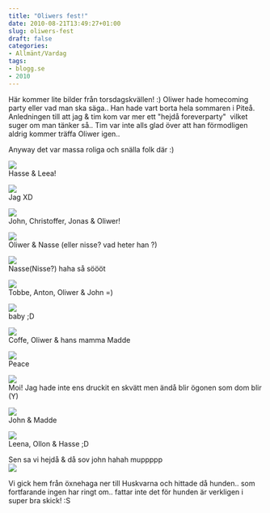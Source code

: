 ```yaml
---
title: "Oliwers fest!"
date: 2010-08-21T13:49:27+01:00
slug: oliwers-fest
draft: false
categories:
- Allmänt/Vardag
tags:
- blogg.se
- 2010
---
```

Här kommer lite bilder från torsdagskvällen! :) Oliwer hade homecoming party eller vad man ska säga.. Han hade vart borta hela sommaren i Piteå. Anledningen till att jag & tim kom var mer ett "hejdå foreverparty"  vilket suger om man tänker så.. Tim var inte alls glad över att han förmodligen aldrig kommer träffa Oliwer igen..  
  
Anyway det var massa roliga och snälla folk där :)  
  
  
![](/assets/images/blogg.se/dsc08777_103767868.jpg)  
Hasse & Leea!  
  
  
![](/assets/images/blogg.se/dsc08778_103768085.jpg)  
Jag XD  
  
![](https://cdn3.cdnme.se/cdn/9-1/701517/images/2010/dsc08783_103768537.jpg)  
John, Christoffer, Jonas & Oliwer!  
  
  
![](/assets/images/blogg.se/dsc08785_103768873.jpg)  
Oliwer & Nasse (eller nisse? vad heter han ?)  
  
![](/assets/images/blogg.se/dsc08786_103768929.jpg)  
Nasse(Nisse?) haha så söööt  
  
  
![](/assets/images/blogg.se/dsc08789_103769033.jpg)  
Tobbe, Anton, Oliwer & John =)  
  
![](/assets/images/blogg.se/dsc08790_103769125.jpg)  
baby ;D  
  
  
![](https://cdn2.cdnme.se/cdn/9-1/701517/images/2010/dsc08792_103769220.jpg)  
Coffe, Oliwer & hans mamma Madde  
  
  
![](/assets/images/blogg.se/dsc08799_103769316.jpg)  
Peace  
  
![](https://cdn2.cdnme.se/cdn/9-1/701517/images/2010/dsc08800_103769497.jpg)  
Moi! Jag hade inte ens druckit en skvätt men ändå blir ögonen som dom blir (Y)  
  
![](/assets/images/blogg.se/dsc08804_103769609.jpg)  
John & Madde  
  
  
![](https://cdn1.cdnme.se/cdn/9-1/701517/images/2010/dsc08805_103770121.jpg)  
Leena, Ollon & Hasse ;D  
  
  
Sen sa vi hejdå & då sov john hahah muppppp  
![](/assets/images/blogg.se/dsc08811_103770185.jpg)  
  
  
  
Vi gick hem från öxnehaga ner till Huskvarna och hittade då hunden.. som fortfarande ingen har ringt om.. fattar inte det för hunden är verkligen i super bra skick! :S